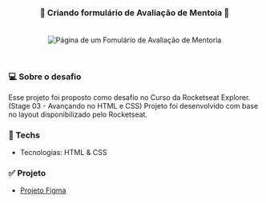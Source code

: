 <h3 align="center"> 
	🚀 Criando formulário de Avaliação de Mentoia 🚀 
    <br></br>
</h3>

<p align="center" style="display: flex; align-items: flex-start; justify-content: center">
  <img alt="Página de um Fomulário de Avaliação de Mentoria" title="Formulário de Avaliação de Mentoria" src="https://i.imgur.com/J0HS5gT.png">
</p>  

<br>

### 💻 Sobre o desafio

Esse projeto foi proposto como desafio no Curso da Rocketseat Explorer. (Stage 03 - Avançando no HTML e CSS) 
Projeto foi desenvolvido com base no layout disponibilizado pelo Rocketseat.

### 🚀 Techs

- Tecnologias: HTML & CSS

### ✅ Projeto 

- [Projeto Figma](https://www.figma.com/file/SUW3YzkdF7DGtPxpr2uE6e/Stage-03---Formul%C3%A1rio-intermedi%C3%A1rio-(Copy)?type=design&node-id=3-4&t=Kh5yj0YPOVHR3FLY-0)